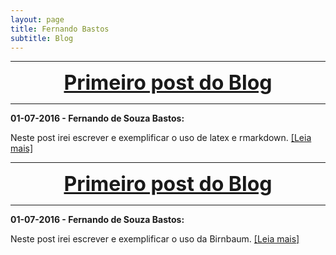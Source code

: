 ```yaml
---
layout: page
title: Fernando Bastos
subtitle: Blog
---
```


***

<center><font size="6" color="#76asaf">
<a href="/blog_posts/07-09-2016/post1">
<b>Primeiro post do Blog</b>
</a></font></center>

***

**01-07-2016 - Fernando de Souza Bastos:**

Neste post irei escrever e exemplificar o uso de latex e rmarkdown. [[Leia mais]](/blog_posts/07-09-2016/post1)

***

<center><font size="6" color="#76asaf">
<a href="/blog_posts/07-09-2016/post1">
<b>Primeiro post do Blog</b>
</a></font></center>

***

**01-07-2016 - Fernando de Souza Bastos:**

Neste post irei escrever e exemplificar o uso da Birnbaum. [[Leia mais]](/blog_posts/07-09-2016/post1)





